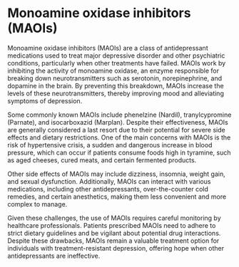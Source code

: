 <!--
source: GPT-4o
abbr: MAOI
tags: antidepressants
-->

# Monoamine oxidase inhibitors (MAOIs)

Monoamine oxidase inhibitors (MAOIs) are a class of antidepressant medications used to treat major depressive disorder and other psychiatric conditions, particularly when other treatments have failed. MAOIs work by inhibiting the activity of monoamine oxidase, an enzyme responsible for breaking down neurotransmitters such as serotonin, norepinephrine, and dopamine in the brain. By preventing this breakdown, MAOIs increase the levels of these neurotransmitters, thereby improving mood and alleviating symptoms of depression.

Some commonly known MAOIs include phenelzine (Nardil), tranylcypromine (Parnate), and isocarboxazid (Marplan). Despite their effectiveness, MAOIs are generally considered a last resort due to their potential for severe side effects and dietary restrictions. One of the main concerns with MAOIs is the risk of hypertensive crisis, a sudden and dangerous increase in blood pressure, which can occur if patients consume foods high in tyramine, such as aged cheeses, cured meats, and certain fermented products.

Other side effects of MAOIs may include dizziness, insomnia, weight gain, and sexual dysfunction. Additionally, MAOIs can interact with various medications, including other antidepressants, over-the-counter cold remedies, and certain anesthetics, making them less convenient and more complex to manage.

Given these challenges, the use of MAOIs requires careful monitoring by healthcare professionals. Patients prescribed MAOIs need to adhere to strict dietary guidelines and be vigilant about potential drug interactions. Despite these drawbacks, MAOIs remain a valuable treatment option for individuals with treatment-resistant depression, offering hope when other antidepressants are ineffective.

